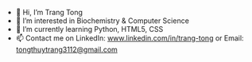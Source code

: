 - 👋 Hi, I’m Trang Tong
- 👀 I’m interested in Biochemistry & Computer Science
- 🌱 I’m currently learning Python, HTML5, CSS
- 📫 Contact me on LinkedIn: www.linkedin.com/in/trang-tong or Email: tongthuytrang3112@gmail.com

<!---
jeannietong/jeannietong is a ✨ special ✨ repository because its `README.md` (this file) appears on your GitHub profile.
You can click the Preview link to take a look at your changes.
--->

